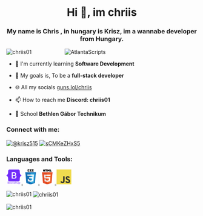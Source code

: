 <h1 align="center">Hi 👋, im chriis</h1>
<h3 align="center">My name is Chris , in hungary is Krisz, im a wannabe developer from Hungary.</h3>
<img align="right" alt="AtlantaScripts" width="350" src="https://images.guns.lol/6yuTy.png">

<p align="left"> <img src="https://komarev.com/ghpvc/?username=chriis01&label=Profile%20views&color=0e75b6&style=flat" alt="chriis01" /> </p>

- 🌱 I'm currently learning **Software Development**

- 🎯 My goals is, To be a **full-stack developer**

- 🌐 All my socials [guns.lol/chriis](https://guns.lol/chriis)

- 📫 How to reach me **Discord: chriis01**

- 🏫 School **Bethlen Gábor Technikum**

<h3 align="left">Connect with me:</h3>
<p align="left">
<a href="https://www.youtube.com/c/@krisz515" target="blank"><img align="center" src="https://raw.githubusercontent.com/rahuldkjain/github-profile-readme-generator/master/src/images/icons/Social/youtube.svg" alt="@krisz515" height="30" width="40" /></a>
<a href="https://discord.gg/sCMKeZHxS5" target="blank"><img align="center" src="https://raw.githubusercontent.com/rahuldkjain/github-profile-readme-generator/master/src/images/icons/Social/discord.svg" alt="sCMKeZHxS5" height="30" width="40" /></a>
</p>

<h3 align="left">Languages and Tools:</h3>
<p align="left"> <a href="https://getbootstrap.com" target="_blank" rel="noreferrer"> <img src="https://raw.githubusercontent.com/devicons/devicon/master/icons/bootstrap/bootstrap-plain-wordmark.svg" alt="bootstrap" width="40" height="40"/> </a> <a href="https://www.w3schools.com/css/" target="_blank" rel="noreferrer"> <img src="https://raw.githubusercontent.com/devicons/devicon/master/icons/css3/css3-original-wordmark.svg" alt="css3" width="40" height="40"/> </a> <a href="https://www.w3.org/html/" target="_blank" rel="noreferrer"> <img src="https://raw.githubusercontent.com/devicons/devicon/master/icons/html5/html5-original-wordmark.svg" alt="html5" width="40" height="40"/> </a> <a href="https://developer.mozilla.org/en-US/docs/Web/JavaScript" target="_blank" rel="noreferrer"> <img src="https://raw.githubusercontent.com/devicons/devicon/master/icons/javascript/javascript-original.svg" alt="javascript" width="40" height="40"/> </a> </p>

<p><img align="left" src="https://github-readme-stats.vercel.app/api/top-langs?username=chriis01&show_icons=true&locale=en&layout=compact" alt="chriis01" /></p>

<p>&nbsp;<img align="center" src="https://github-readme-stats.vercel.app/api?username=chriis01&show_icons=true&locale=en" alt="chriis01" /></p>

<p><img align="center" src="https://github-readme-streak-stats.herokuapp.com/?user=chriis01&" alt="chriis01" /></p>
